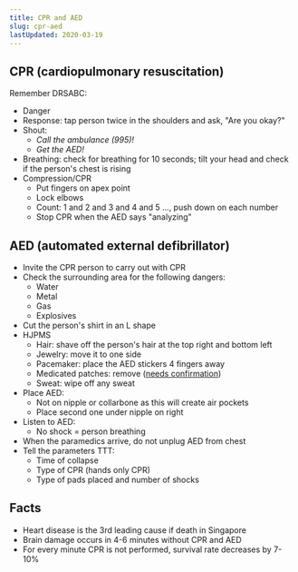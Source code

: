 ```yaml
---
title: CPR and AED
slug: cpr-aed
lastUpdated: 2020-03-19
---
```


## CPR (cardiopulmonary resuscitation)

Remember DRSABC:
- Danger
- Response: tap person twice in the shoulders and ask, "Are you okay?"
- Shout:
    - *Call the ambulance (995)!*
    - *Get the AED!*
- Breathing: check for breathing for 10 seconds; tilt your head and check if the person's chest is rising
- Compression/CPR
    - Put fingers on apex point
    - Lock elbows
    - Count: 1 and 2 and 3 and 4 and 5 ..., push down on each number
    - Stop CPR when the AED says "analyzing"

## AED (automated external defibrillator)

- Invite the CPR person to carry out with CPR
- Check the surrounding area for the following dangers:
    - Water
    - Metal
    - Gas
    - Explosives
- Cut the person's shirt in an L shape
- HJPMS
    - Hair: shave off the person's hair at the top right and bottom left
    - Jewelry: move it to one side
    - Pacemaker: place the AED stickers 4 fingers away
    - Medicated patches: remove ([needs confirmation](https://www.sharecare.com/health/first-aid-emergencies-and-conditions/use-aed-wearing-medication-patch))
    - Sweat: wipe off any sweat
- Place AED:
    - Not on nipple or collarbone as this will create air pockets
    - Place second one under nipple on right
- Listen to AED:
    - No shock = person breathing
- When the paramedics arrive, do not unplug AED from chest
- Tell the parameters TTT:
    - Time of collapse
    - Type of CPR (hands only CPR)
    - Type of pads placed and number of shocks

## Facts

- Heart disease is the 3rd leading cause if death in Singapore
- Brain damage occurs in 4-6 minutes without CPR and AED
- For every minute CPR is not performed, survival rate decreases by 7-10%